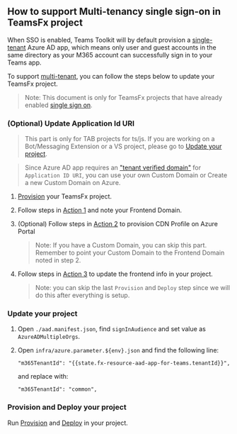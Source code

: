 ## How to support Multi-tenancy single sign-on in TeamsFx project

When SSO is enabled, Teams Toolkit will by default provision a [single-tenant](https://docs.microsoft.com/azure/active-directory/develop/single-and-multi-tenant-apps#who-can-sign-in-to-your-app) Azure AD app, which means only user and guest accounts in the same directory as your M365 account can successfully sign in to your Teams app. 

To support [multi-tenant](https://docs.microsoft.com/azure/active-directory/develop/single-and-multi-tenant-apps#who-can-sign-in-to-your-app), you can follow the steps below to update your TeamsFx project.

> Note: This document is only for TeamsFx projects that have already enabled [single sign on](https://aka.ms/teamsfx-add-sso).

### (Optional) Update Application Id URI
> This part is only for TAB projects for ts/js. If you are working on a Bot/Messaging Extension or a VS project, please go to [Update your project](#update-your-project).

> Since Azure AD app requires an ["tenant verified domain"](https://docs.microsoft.com/en-us/azure/active-directory/develop/howto-modify-supported-accounts#why-changing-to-multi-tenant-can-fail) for `Application ID URI`, you can use your own Custom Domain or Create a new Custom Domain on Azure.

1. [Provision](https://docs.microsoft.com/microsoftteams/platform/toolkit/provision) your TeamsFx project.

2. Follow steps in [Action 1](https://github.com/OfficeDev/TeamsFx/blob/dev/docs/fx-core/aad-help.md#action-1-note-frontend-info) and note your Frontend Domain.

3. (Optional) Follow steps in [Action 2](https://github.com/OfficeDev/TeamsFx/blob/dev/docs/fx-core/aad-help.md#action-2-provision-cdn-profile-on-azure-portal) to provision CDN Profile on Azure Portal

    > Note: If you have a Custom Domain, you can skip this part. Remember to point your Custom Domain to the Frontend Domain noted in step 2.

4. Follow steps in [Action 3](https://github.com/OfficeDev/TeamsFx/blob/dev/docs/fx-core/aad-help.md#action-3-update-frontend-info) to update the frontend info in your project.

    > Note: you can skip the last `Provision` and `Deploy` step since we will do this after everything is setup.

### Update your project

1. Open `./aad.manifest.json`, find `signInAudience` and set value as `AzureADMultipleOrgs`.

1. Open `infra/azure.parameter.${env}.json` and find the following line:
    ```
    "m365TenantId": "{{state.fx-resource-aad-app-for-teams.tenantId}}",
    ```
    and replace with:
    ```
    "m365TenantId": "common",
    ```

### Provision and Deploy your project

Run [Provision](https://docs.microsoft.com/microsoftteams/platform/toolkit/provision) and [Deploy](https://docs.microsoft.com/en-us/microsoftteams/platform/toolkit/deploy) in your project.